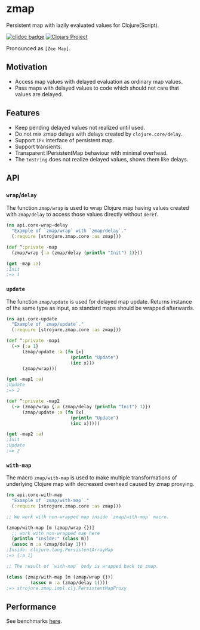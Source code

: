 # zmap

Persistent map with lazily evaluated values for Clojure(Script).

[![cljdoc badge](https://cljdoc.org/badge/com.github.strojure/zmap)](https://cljdoc.org/d/com.github.strojure/zmap)
[![Clojars Project](https://img.shields.io/clojars/v/com.github.strojure/zmap.svg)](https://clojars.org/com.github.strojure/zmap)

Pronounced as `[Zee Map]`.

## Motivation

* Access map values with delayed evaluation as ordinary map values.
* Pass maps with delayed values to code which should not care that values are
  delayed.

## Features

* Keep pending delayed values not realized until used.
* Do not mix zmap delays with delays created by `clojure.core/delay`.
* Support `IFn` interface of persistent map.
* Support transients.
* Transparent IPersistentMap behaviour with minimal overhead.
* The `toString` does not realize delayed values, shows them like delays.

## API

### `wrap`/`delay`

The function `zmap/wrap` is used to wrap Clojure map having values created with
`zmap/delay` to access those values directly without `deref`.

```clojure
(ns api.core-wrap-delay
  "Example of `zmap/wrap` with `zmap/delay`."
  (:require [strojure.zmap.core :as zmap]))

(def ^:private -map
  (zmap/wrap {:a (zmap/delay (println "Init") 1)}))

(get -map :a)
;Init
;=> 1
```

### `update`

The function `zmap/update` is used for delayed map update. Returns instance of
the same type as input, so standard maps should be wrapped afterwards.

```clojure
(ns api.core-update
  "Example of `zmap/update`."
  (:require [strojure.zmap.core :as zmap]))

(def ^:private -map1
  (-> {:a 1}
      (zmap/update :a (fn [x]
                        (println "Update")
                        (inc x)))
      (zmap/wrap)))

(get -map1 :a)
;Update
;=> 2

(def ^:private -map2
  (-> (zmap/wrap {:a (zmap/delay (println "Init") 1)})
      (zmap/update :a (fn [x]
                        (println "Update")
                        (inc x)))))

(get -map2 :a)
;Init
;Update
;=> 2
```

### `with-map`

The macro `zmap/with-map` is used to make multiple transformations of underlying
Clojure map with decreased overhead caused by zmap proxying.

```clojure
(ns api.core-with-map
  "Example of `zmap/with-map`."
  (:require [strojure.zmap.core :as zmap]))

;; We work with non-wrapped map inside `zmap/with-map` macro.

(zmap/with-map [m (zmap/wrap {})]
  ;; work with non-wrapped map here
  (println "Inside:" (class m))
  (assoc m :a (zmap/delay 1)))
;Inside: clojure.lang.PersistentArrayMap
;=> {:a 1}

;; The result of `with-map` body is wrapped back to zmap.

(class (zmap/with-map [m (zmap/wrap {})]
         (assoc m :a (zmap/delay 1))))
;=> strojure.zmap.impl.clj.PersistentMapProxy
```

## Performance

See benchmarks [here](doc/benchmarks/core.clj).
